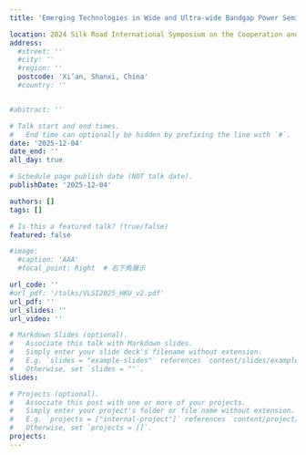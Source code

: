 ```yaml
---
title: 'Emerging Technologies in Wide and Ultra-wide Bandgap Power Semiconductors'

location: 2024 Silk Road International Symposium on the Cooperation and Integration of Industry, Education, Research, and Application of Electrical Engineering
address:
  #street: ''
  #city: ''
  #region: ''
  postcode: 'Xi’an, Shanxi, China'
  #country: ''


#abstract: ''

# Talk start and end times.
#   End time can optionally be hidden by prefixing the line with `#`.
date: '2025-12-04'
date_end: ''
all_day: true

# Schedule page publish date (NOT talk date).
publishDate: '2025-12-04'

authors: []
tags: []

# Is this a featured talk? (true/false)
featured: false

#image:
  #caption: 'AAA'
  #focal_point: Right  # 右下角展示

url_code: ''
#url_pdf: '/talks/VLSI2025_HKU_v2.pdf'
url_pdf: ''
url_slides: ''
url_video: ''

# Markdown Slides (optional).
#   Associate this talk with Markdown slides.
#   Simply enter your slide deck's filename without extension.
#   E.g. `slides = "example-slides"` references `content/slides/example-slides.md`.
#   Otherwise, set `slides = ""`.
slides:

# Projects (optional).
#   Associate this post with one or more of your projects.
#   Simply enter your project's folder or file name without extension.
#   E.g. `projects = ["internal-project"]` references `content/project/deep-learning/index.md`.
#   Otherwise, set `projects = []`.
projects:
---
```

